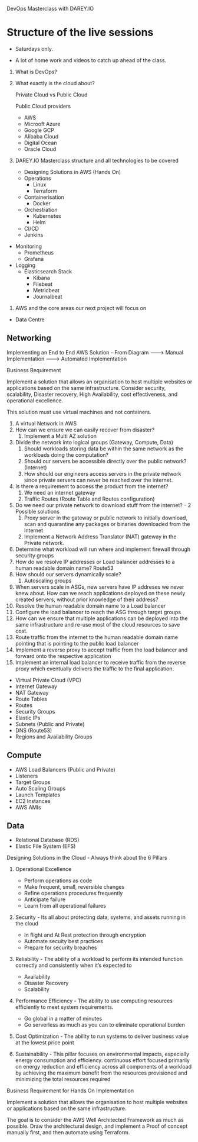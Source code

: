 DevOps Masterclass with DAREY.IO

# Structure of the live sessions

- Saturdays only.

- A lot of home work and videos to catch up ahead of the class.

1. What is DevOps? 

2. What exactly is the cloud about?
   
    Private Cloud vs Public Cloud
   
    Public Cloud providers
   - AWS
   - Microoft Azure
   - Google GCP
   - Alibaba Cloud
   - Digital Ocean
   - Oracle Cloud


3. DAREY.IO Masterclass structure and all technologies to be covered
   
   - Designing Solutions in AWS (Hands On)
   - Operations 
     - Linux
     -  Terraform
   - Containerisation
     - Docker
   - Orchestration
     - Kubernetes
     - Helm
   - CI/CD
    - Jenkins
  - Monitoring
    - Prometheus
    - Grafana
  - Logging
    - Elasticsearch Stack
      - Kibana
      - Filebeat
      - Metricbeat
      - Journalbeat

1. AWS and the core areas our next project will focus on

- Data Centre

## Networking

Implementing an End to End AWS Solution - From Diagram ---> Manual Implementation ---> Automated Implementation

Business Requirement

Implement a solution that allows an organisation to host multiple websites or applications based on the same infrastructure. Consider security, scalability, Disaster recovery, High Availability, cost effectiveness, and operational excellence.

This solution must use virtual machines and not containers.


1. A virtual Network in AWS
2. How can we ensure we can easily recover from disaster?
   1. Implement a Multi AZ solution
3. Divide the network into logical groups (Gateway, Compute, Data)
   1. Should workloads storing data be within the same network as the workloads doing the computation?
   2. Should our servers be accessible directly over the public network? (Internet)
   3. How should our engineers access servers in the private network since private servers can never be reached over the internet.
4. Is there a requirement to access the product from the internet?
   1. We need an internet gateway
   2. Traffic Routes (Route Table and Routes configuration)
5. Do we need our private network to download stuff from the internet? - 2 Possible solutions
   1. Proxy server in the gateway or public network to initially download, scan and quarantine any packages or binaries downloaded from the internet
   2. Implement a Network Address Translator (NAT) gateway in the Private network.
6. Determine what workload will run where and implement firewall through security groups
7. How do we resolve IP addresses or Load balancer addresses to a human readable domain name? Route53
8. How should our servers dynamically scale?
   1. Autoscaling groups
9.  When servers scale in ASGs, new servers have IP addreses we never knew about. How can we reach applications deployed on these newly created servers, without prior knowledge of their address?
   2. Resolve the human readable domain name to a Load balancer
   3. Configure the load balancer to reach the ASG through target groups
10. How can we ensure that multiple applications can be deployed into the same infrastructure and re-use most of the cloud resources to save cost.
   4.  Route traffic from the internet to the human readable domain name pointing that is pointing to the public load balancer
   5.  Implement a reverse proxy to accept traffic from the load balancer and forward onto the respective application
   6.  Implement an internal load balancer to receive traffic from the reverse proxy which eventually delivers the traffic to the final application.


- Virtual Private Cloud (VPC)
- Internet Gateway
- NAT Gateway
- Route Tables
- Routes
- Security Groups
- Elastic IPs
- Subnets (Public and Private)
- DNS (Route53)
- Regions and Availability Groups


## Compute
- AWS Load Balancers (Public and Private)
- Listeners
- Target Groups
- Auto Scaling Groups
- Launch Templates
- EC2 Instances
- AWS AMIs

## Data
- Relational Database (RDS)
- Elastic File System (EFS)

Designing Solutions in the Cloud - Always think about the 6 Pillars

1. Operational Excellence
   - Perform operations as code
   - Make frequent, small, reversible changes
   - Refine operations procedures frequently
   - Anticipate failure
   - Learn from all operational failures

2. Security - Its all about protecting data, systems, and assets running in the cloud
   - In flight and At Rest protection through encryption
   - Automate secuity best practices
   - Prepare for security breaches
3. Reliability - The ability of a workload to perform its intended function correctly and consistently when it’s expected to
   - Availability
   - Disaster Recovery
   - Scalability
4. Performance Efficiency - The ability to use computing resources efficiently to meet system requirements.
   - Go global in a matter of minutes
   - Go serverless as much as you can to eliminate operational burden
5. Cost Optimization - The ability to run systems to deliver business value at the lowest price point

6. Sustainability - This pillar focuses on environmental impacts, especially energy consumption and efficiency. continuous effort focused primarily on energy reduction and efficiency across all components of a workload by achieving the maximum benefit from the resources provisioned and minimizing the total resources required

Business Requirement for Hands On Implementation

Implement a solution that allows the organisation to host multiple websites or applications based on the same infrastructure.

The goal is to consider the AWS Well Architected Framework as much as possible. Draw the architectural design, and implement a Proof of concept manually first, and then automate using Terraform.
